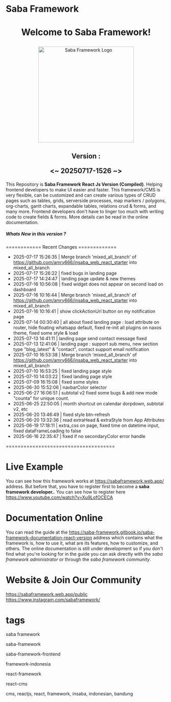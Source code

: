 <h1>Saba Framework</h1>

# <p align="center">Welcome to Saba Framework!</p>

<p align="center"><img src="https://res.cloudinary.com/insaba/image/upload/v1700625287/saba_framework/logo_saba_framework_gqw72y.png" alt="Saba Framework Logo" width="300"></p>

## <p align="center">Version : </p><p align="center"><~ 20250717-1526 ~></p>

This Repository is **Saba Framework React Js Version (Compiled)**. Helping frontend developers to make UI easier and faster. This framework/CMS is very flexible, can be customized and can create various types of CRUD pages such as tables, grids, serverside processes, map markers / polygons, org-charts, gantt charts, expandable tables, relations crud & forms, and many more. Frontend developers don't have to linger too much with writing code to create fields & forms. More details can be read in the online documentation.

##### Whats New in this version ?

============ Recent Changes =============

- 2025-07-17 15:26:35 | Merge branch 'mixed_all_branch' of https://github.com/amry666/insaba_web_react_starter into mixed_all_branch
- 2025-07-17 15:26:22 | fixed bugs in landing page
- 2025-07-17 14:24:47 | landing page update & new themes
- 2025-07-16 10:56:08 | fixed widget does not appear on second load on dashboard
- 2025-07-16 10:16:44 | Merge branch 'mixed_all_branch' of https://github.com/amry666/insaba_web_react_starter into mixed_all_branch
- 2025-07-16 10:16:41 | show clickActionUrl button on my notification page
- 2025-07-14 00:30:40 | all about fixed landing page : load attribute on router, hide floating whatsapp default, fixed re-init all plugins on naxos theme, fixed some style & load
- 2025-07-13 14:41:11 | landing page send contact message fixed
- 2025-07-13 12:41:06 | landing page : support sub menu, new section type "blog_latest" & "contact", contact support email notification
- 2025-07-10 16:53:38 | Merge branch 'mixed_all_branch' of https://github.com/amry666/insaba_web_react_starter into mixed_all_branch
- 2025-07-10 16:53:25 | fixed landing page style
- 2025-07-10 14:03:22 | fixed landing page style
- 2025-07-09 16:15:08 | fixed some styles
- 2025-06-30 15:52:06 | navbarColor selector
- 2025-06-27 16:06:51 | subtotal v2 fixed some bugs & add new mode "counta" for unique count.
- 2025-06-25 22:50:05 | month shortcut on calendar dorpdown, subtotal v2,  etc
- 2025-06-20 13:46:49 | fixed style btn-refresh
- 2025-06-20 13:32:36 | read extraHead & extraStyle from App Attributes
- 2025-06-19 17:18:11 | extra_css on page, fixed time on datetime input, fixed dataFrameLoading to false
- 2025-06-16 22:35:47 | fixed if no secondaryColor error handle

=====================================

# Live Example

You can see how this framework works at https://sabaframework.web.app/ address. But before that, you have to register first to become a **saba framework developer.**. You can see how to register here https://www.youtube.com/watch?v=Xu9LofOCECA

# Documentation Online

You can read the guide at the https://saba-framework.gitbook.io/saba-framework-documentation-react-version address which contains what the framework is, how to use it, what are its features, how to customize, and others. The online documentation is still under development so if you don't find what you're looking for in the guide you can ask directly with the _saba framework administrator_ or through the _saba framework community_.

# Website & Join Our Community

https://sabaframework.web.app/public
https://www.instagram.com/sabaframework/

# tags

<p>saba framework</p>
<p>saba-framework</p>
<p>saba-framework-frontend</p>
<p>framework-indonesia</p>
<p>react-framework</p>
<p>react-cms</p>
<p>cms, reactjs, react, framework, insaba, indonesian, bandung</p>
